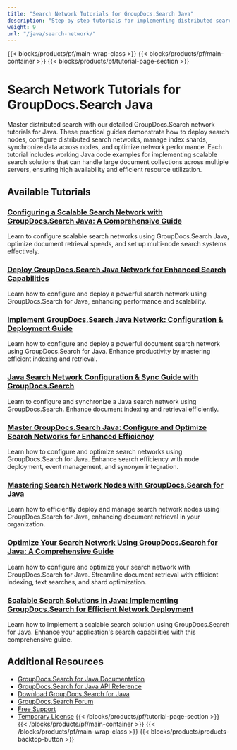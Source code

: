 ```yaml
---
title: "Search Network Tutorials for GroupDocs.Search Java"
description: "Step-by-step tutorials for implementing distributed search networks, managing shards, and configuring search nodes with GroupDocs.Search for Java."
weight: 9
url: "/java/search-network/"
---
```

{{< blocks/products/pf/main-wrap-class >}}
{{< blocks/products/pf/main-container >}}
{{< blocks/products/pf/tutorial-page-section >}}
# Search Network Tutorials for GroupDocs.Search Java

Master distributed search with our detailed GroupDocs.Search network tutorials for Java. These practical guides demonstrate how to deploy search nodes, configure distributed search networks, manage index shards, synchronize data across nodes, and optimize network performance. Each tutorial includes working Java code examples for implementing scalable search solutions that can handle large document collections across multiple servers, ensuring high availability and efficient resource utilization.

## Available Tutorials

### [Configuring a Scalable Search Network with GroupDocs.Search Java&#58; A Comprehensive Guide](./scalable-search-network-groupdocs-java/)
Learn to configure scalable search networks using GroupDocs.Search Java, optimize document retrieval speeds, and set up multi-node search systems effectively.

### [Deploy GroupDocs.Search Java Network for Enhanced Search Capabilities](./deploy-groupdocs-search-java-network/)
Learn how to configure and deploy a powerful search network using GroupDocs.Search for Java, enhancing performance and scalability.

### [Implement GroupDocs.Search Java Network&#58; Configuration & Deployment Guide](./implement-groupdocs-search-java-network-configuration-deployment/)
Learn how to configure and deploy a powerful document search network using GroupDocs.Search for Java. Enhance productivity by mastering efficient indexing and retrieval.

### [Java Search Network Configuration & Sync Guide with GroupDocs.Search](./java-groupdocs-search-configuration-sync-guide/)
Learn to configure and synchronize a Java search network using GroupDocs.Search. Enhance document indexing and retrieval efficiently.

### [Master GroupDocs.Search Java&#58; Configure and Optimize Search Networks for Enhanced Efficiency](./configuring-groupdocs-search-java-optimize-networks/)
Learn how to configure and optimize search networks using GroupDocs.Search for Java. Enhance search efficiency with node deployment, event management, and synonym integration.

### [Mastering Search Network Nodes with GroupDocs.Search for Java](./master-groupdocs-search-java-network-nodes/)
Learn how to efficiently deploy and manage search network nodes using GroupDocs.Search for Java, enhancing document retrieval in your organization.

### [Optimize Your Search Network Using GroupDocs.Search for Java&#58; A Comprehensive Guide](./optimize-search-network-groupdocs-java/)
Learn how to configure and optimize your search network with GroupDocs.Search for Java. Streamline document retrieval with efficient indexing, text searches, and shard optimization.

### [Scalable Search Solutions in Java&#58; Implementing GroupDocs.Search for Efficient Network Deployment](./scalable-search-groupdocs-java/)
Learn how to implement a scalable search solution using GroupDocs.Search for Java. Enhance your application's search capabilities with this comprehensive guide.

## Additional Resources

- [GroupDocs.Search for Java Documentation](https://docs.groupdocs.com/search/java/)
- [GroupDocs.Search for Java API Reference](https://reference.groupdocs.com/search/java/)
- [Download GroupDocs.Search for Java](https://releases.groupdocs.com/search/java/)
- [GroupDocs.Search Forum](https://forum.groupdocs.com/c/search)
- [Free Support](https://forum.groupdocs.com/)
- [Temporary License](https://purchase.groupdocs.com/temporary-license/)
{{< /blocks/products/pf/tutorial-page-section >}}
{{< /blocks/products/pf/main-container >}}
{{< /blocks/products/pf/main-wrap-class >}}
{{< blocks/products/products-backtop-button >}}
